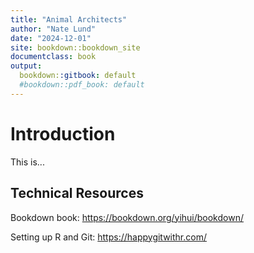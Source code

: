 ```yaml
---
title: "Animal Architects"
author: "Nate Lund"
date: "2024-12-01"
site: bookdown::bookdown_site
documentclass: book
output:
  bookdown::gitbook: default
  #bookdown::pdf_book: default
---
```



# Introduction
This is...


## Technical Resources

Bookdown book: https://bookdown.org/yihui/bookdown/

Setting up R and Git: https://happygitwithr.com/
